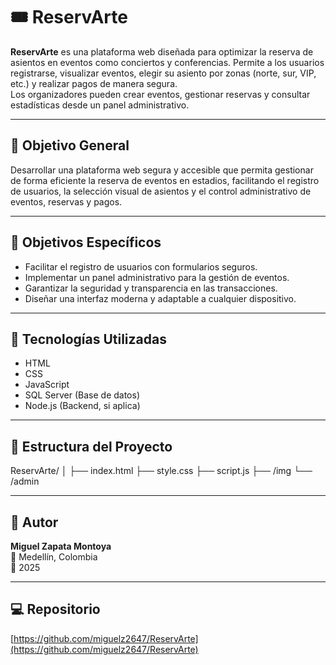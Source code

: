 # 🎟️ ReservArte

**ReservArte** es una plataforma web diseñada para optimizar la reserva de asientos en eventos como conciertos y conferencias. Permite a los usuarios registrarse, visualizar eventos, elegir su asiento por zonas (norte, sur, VIP, etc.) y realizar pagos de manera segura.  
Los organizadores pueden crear eventos, gestionar reservas y consultar estadísticas desde un panel administrativo.

---

## 🚀 Objetivo General
Desarrollar una plataforma web segura y accesible que permita gestionar de forma eficiente la reserva de eventos en estadios, facilitando el registro de usuarios, la selección visual de asientos y el control administrativo de eventos, reservas y pagos.

---

## 🎯 Objetivos Específicos
- Facilitar el registro de usuarios con formularios seguros.  
- Implementar un panel administrativo para la gestión de eventos.  
- Garantizar la seguridad y transparencia en las transacciones.  
- Diseñar una interfaz moderna y adaptable a cualquier dispositivo.  

---

## 🧠 Tecnologías Utilizadas
- HTML  
- CSS  
- JavaScript  
- SQL Server (Base de datos)  
- Node.js (Backend, si aplica)  

---

## 📂 Estructura del Proyecto
ReservArte/
│
├── index.html
├── style.css
├── script.js
├── /img
└── /admin

---

## 👤 Autor
**Miguel Zapata Montoya**  
📍 Medellín, Colombia  
📅 2025  

---

## 💻 Repositorio
[https://github.com/miguelz2647/ReservArte](https://github.com/miguelz2647/ReservArte)
